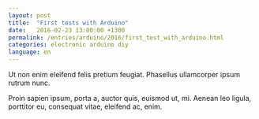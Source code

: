 ```yaml
---
layout: post
title:  "First tests with Arduino"
date:   2016-02-23 13:00:00 +1300
permalink: /entries/arduino/2016/first_test_with_arduino.html
categories: electronic arduino diy
language: en
---
```

Ut non enim eleifend felis pretium feugiat. Phasellus ullamcorper ipsum rutrum nunc.

Proin sapien ipsum, porta a, auctor quis, euismod ut, mi. Aenean leo ligula, porttitor eu, consequat vitae, eleifend ac, enim.
